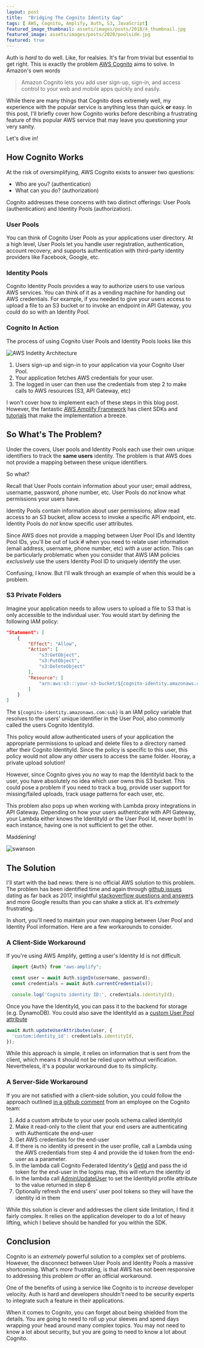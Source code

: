 ```yaml
---
layout: post
title:  "Bridging The Cognito Identity Gap"
tags: [ AWS, Cognito, Amplify, Auth, S3, JavaScript]
featured_image_thumbnail: assets/images/posts/2018/4_thumbnail.jpg
featured_image: assets/images/posts/2020/poolside.jpg
featured: true
---
```


Auth is _hard_ to do well. Like, for realsies.  It's far from trivial but essential to get right.  This is exactly the problem [AWS Cognito](https://aws.amazon.com/cognito/) aims to solve. In Amazon's own words

>Amazon Cognito lets you add user sign-up, sign-in, and access control to your web and mobile apps quickly and easily.  

While there are many things that Cognito does extremely well, my experience with the popular service is anything less than quick **or** easy.  In this post, I'll briefly cover how Cognito works before describing a frustrating feature of this popular AWS service that may leave you questioning your very sanity.

Let's dive in!

## How Cognito Works

At the risk of oversimplifying, AWS Cognito exists to answer two questions:

*  Who are you? (authentication)
*  What can you do? (authorization)

Cognito addresses these concerns with two distinct offerings: User Pools (authentication) and Identity Pools (authorization).  

### User Pools

You can think of Cognito User Pools as your applications user directory.  At a high level, User Pools let you handle user registration, authentication, account recovery, and supports authentication with third-party identity providers like Facebook, Google, etc.

### Identity Pools

Cognito Identity Pools provides a way to authorize users to use various AWS services.  You can think of it as a vending machine for handing out AWS credentials.  For example, if you needed to give your users access to upload a file to an S3 bucket or to invoke an endpoint in API Gateway, you could do so with an Identity Pool.  

### Cognito In Action

The process of using Cognito User Pools and Identity Pools looks like this

![AWS Indetity Architecture](../assets/images/posts/2020/aws-identity-arch.png#center)

1. Users sign-up and sign-in to your application via your Cognito User Pool.
2. Your application fetches AWS credentials for your user.
3. The logged in user can then use the credentials from step 2 to make calls to AWS resources (S3, API Gateway, etc)

I won't cover how to implement each of these steps in this blog post.  However, the fantastic [AWS Amplify Framework](https://docs.amplify.aws/) has client SDKs and [tutorials](https://docs.amplify.aws/lib/auth/getting-started/q/platform/js) that make the implementation a breeze.

## So What's The Problem?

Under the covers, User pools and Identity Pools each use their own unique identifiers to track the **same users** identity. The problem is that AWS does not provide a mapping between these unique identifiers.

So what?

Recall that User Pools contain information about your user; email address, username, password, phone number, etc.  User Pools do _not_ know what permissions your users have.

Identity Pools contain information about user permissions; allow read access to an S3 bucket, allow access to invoke a specific API endpoint, etc.  Identity Pools do _not_ know specific user attributes.

Since AWS does not provide a mapping between User Pool IDs and Identity Pool IDs, you'll be out of luck <del>if</del> when you need to relate user information (email address, username, phone number, etc) with a user action.  This can be particularly problematic when you consider that AWS IAM policies _exclusively_ use the users Identity Pool ID to uniquely identify the user.  

Confusing, I know.  But I'll walk through an example of when this would be a problem.

### S3 Private Folders

Imagine your application needs to allow users to upload a file to S3 that is only accessible to the individual user.  You would start by defining the following IAM policy:

```JSON
"Statement": [
    {
        "Effect": "Allow",
        "Action": [
            "s3:GetObject",
            "s3:PutObject",
            "s3:DeleteObject"
        ],
        "Resource": [
            "arn:aws:s3:::your-s3-bucket/${cognito-identity.amazonaws.com:sub}/*"
        ]
    }
]
```

The `${cognito-identity.amazonaws.com:sub}` is an IAM policy variable that resolves to the users' unique identifier in the User Pool, also commonly called the users Cognito IdentityId.  

This policy would allow authenticated users of your application the appropriate permissions to upload and delete files to a directory named after their Cognito IdentityId.  Since the policy is specific to this user, this policy would not allow any _other_ users to access the same folder.  Hooray, a private upload solution!

However, since Cognito gives you no way to map the IdentityId back to the user, you have absolutely no idea which user owns this S3 bucket.  This could pose a problem if you need to track a bug, provide user support for missing/failed uploads, track usage patterns for each user, etc.  

This problem also pops up when working with Lambda proxy integrations in API Gateway.  Depending on how your users authenticate with API Gateway, your Lambda either knows the IdentityId _or_ the User Pool Id, never both!  In each instance, having one is not sufficient to get the other.

Maddening!

![swanson](https://media.giphy.com/media/ZQBH5pvoyiZSE/giphy.gif#center)

## The Solution

I'll start with the bad news: there is no official AWS solution to this problem.  The problem has been identified time and again through [github issues](https://github.com/aws-amplify/amplify-js/issues/54) dating as far back as 2017, insightful [stackoverflow questions and answers](https://stackoverflow.com/questions/42386180/aws-lambda-api-gateway-with-cognito-how-to-use-identityid-to-access-and-update) and more Google results than you can shake a stick at.  It's _extremely_ frustrating.

In short, you'll need to maintain your own mapping between User Pool and Identity Pool information.  Here are a few workarounds to consider.

### A Client-Side Workaround

If you're using AWS Amplify, getting a user's Identity Id is not difficult.

```JavaScript
  import {Auth} from "aws-amplify";

  const user = await Auth.signIn(username, password);
  const credentials = await Auth.currentCredentials();

  console.log('Cognito identity ID:', credentials.identityId);
```

Once you have the IdentityId, you can pass it to the backend for storage (e.g. DynamoDB).  You could also save the IdentityId as a [custom User Pool attribute](https://docs.aws.amazon.com/cognito/latest/developerguide/user-pool-settings-attributes.html)

```JavaScript
await Auth.updateUserAttributes(user, {
  'custom:identity_id': credentials.identityId,
});
```

While this approach is simple, it relies on information that is sent from the client, which means it should not be relied upon without verification.  Nevertheless, it's a popular workaround due to its simplicity.

### A Server-Side Workaround

If you are not satisfied with a client-side solution, you could follow the approach outlined [in a github comment](https://github.com/aws-amplify/amplify-js/issues/54#issuecomment-434401406) from an employee on the Cognito team:

1. Add a custom attribute to your user pools schema called identityId
2. Make it read-only to the client that your end users are authenticating with
Authenticate the end-user
3. Get AWS credentials for the end-user
4. If there is no identity id present in the user profile, call a Lambda using the AWS credentials from step 4 and provide the id token from the end-user as a parameter.
5. In the lambda call Cognito Federated Identity's [GetId](https://docs.aws.amazon.com/cognitoidentity/latest/APIReference/API_GetId.html) and pass the id token for the end-user in the logins map, this will return the identity id
6. In the lambda call [AdminUpdateUser](https://docs.aws.amazon.com/cognito-user-identity-pools/latest/APIReference/API_AdminUpdateUserAttributes.html) to set the IdentityId profile attribute to the value returned in step 6
7. Optionally refresh the end users' user pool tokens so they will have the identity id in them


While this solution is clever and addresses the client side limitation, I find it fairly complex.  It relies on the application developer to do a lot of heavy lifting, which I believe should be handled for you within the SDK.

## Conclusion

Cognito is an _extremely_ powerful solution to a complex set of problems.  However, the disconnect between User Pools and Identity Pools a massive shortcoming.  What's _more_ frustrating, is that AWS has not been responsive to addressing this problem _or_ offer an official workaround.

One of the benefits of using a service like Cognito is to *increase* developer velocity.  Auth is hard and developers shouldn't need to be security experts to integrate such a feature in their applications.  

When it comes to Cognito, you can forget about being shielded from the details.  You are going to need to roll up your sleeves and spend days wrapping your head around many complex topics. You may not need to know a lot about security, but you are going to need to know a lot about Cognito.
